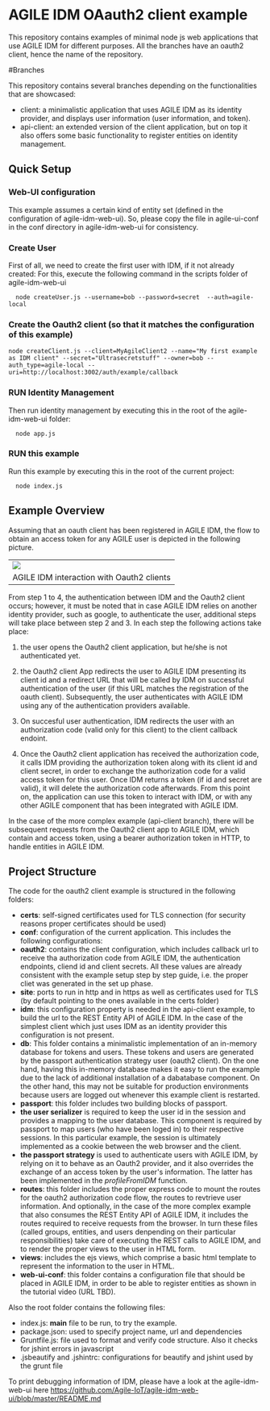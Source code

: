 # AGILE IDM OAauth2 client example

This repository contains examples of minimal node js web applications that use AGILE IDM for different purposes.
All the branches have an oauth2 client, hence the name of the repository.

#Branches

This repository contains several branches depending on the functionalities that are showcased:

* client: a minimalistic application that uses AGILE IDM as its identity provider, and displays user information  (user information, and token).
* api-client: an extended version of the client application, but on top it also offers some basic functionality to register entities on identity management.

## Quick Setup

### Web-UI configuration

This example assumes a certain kind of entity set (defined in the configuration of agile-idm-web-ui). So, please copy the file in agile-ui-conf in the conf directory in agile-idm-web-ui for consistency.

### Create User

First of all, we need to create the first user with IDM, if it not already created:
For this, execute the following command in the scripts folder of agile-idm-web-ui

```
  node createUser.js --username=bob --password=secret  --auth=agile-local
```

### Create the Oauth2 client (so that it matches the configuration of this example)

```
node createClient.js --client=MyAgileClient2 --name="My first example as IDM client" --secret="Ultrasecretstuff" --owner=bob --auth_type=agile-local --uri=http://localhost:3002/auth/example/callback
```

### RUN Identity Management

Then run identity management by executing this in the root of the agile-idm-web-ui folder:

```
  node app.js
```

### RUN this example

Run this example by executing this in the root of the current project:

```
  node index.js
```


## Example Overview

Assuming that an oauth client has been registered in AGILE IDM, the flow to obtain an access token for any AGILE user is depicted in the following picture.
<table align="center">
	<tr>
		<td><img src="images/idm-oauth2-client.jpg" /></td>
	</tr>
	<tr align="center">
		<td>
			AGILE IDM interaction with Oauth2 clients
		</td>
	</tr>
</table>
From step 1 to 4, the authentication between IDM and the Oauth2 client occurs; however, it must be noted that in case AGILE IDM relies on another identity provider, such as google, to authenticate the user, additional steps will take place between step 2 and 3. In each step the following actions take place:

1. the user opens the Oauth2 client application, but he/she is not authenticated yet. 

2. the Oauth2 client App redirects the user to AGILE IDM presenting its client id and a redirect URL that will be called by IDM on successful authentication of the user (if this URL matches the registration of the oauth client). Subsequently, the user authenticates with AGILE IDM using any of the authentication providers available.

3. On succesful user authentication, IDM redirects the user with an authorization code (valid only for this client) to the client callback endoint.

4. Once the Oauth2 client application has received the authorization code, it calls IDM providing the authorization token along with its client id and client secret, in order to exchange the authorization code for a valid access token for this user. Once IDM returns a token (if id and secret are valid), it will delete the authorization code afterwards. From this point on, the application can use this token to interact with IDM, or with any other AGILE component that has been integrated with AGILE IDM.


In the case of the more complex example (api-client branch), there will be subsequent requests from the Oauth2 client app to AGILE IDM, which contain and access token, using a bearer authorization token in HTTP, to handle entities in AGILE IDM.

## Project Structure

The code for the oauth2 client example is structured in the following folders:
* **certs**: self-signed certificates used for TLS connection (for security reasons proper certificates should be used)
* **conf**: configuration of the current application. This includes the following configurations:
 * **oauth2**: contains the client configuration, which includes callback url to receive tha authorization code from AGILE IDM, the authentication endpoints, cliend id and client secrets. All these values are already consistent with the example setup step by step guide, i.e. the proper cliet was generated in the set up phase. 
 * **site**: ports to run in http and in https as well as certificates used for TLS (by default pointing to the ones available in the certs folder)
  * **idm**: this configuration property is  needed in the api-client example, to build the url to the REST Entity API of AGILE IDM. In the case of the simplest client which just uses IDM as an identity provider this configuration is not present.
* **db**: This folder contains a minimalistic implementation of an in-memory database for tokens and users. These tokens and users are generated by the passport authentication strategy user (oauth2 client). On the one hand, having this in-memory database makes it easy to run the example due to the lack of additional installation of a dabatabase component. On the other hand, this may not be suitable for production environments because users are logged out whenever this example client is restarted.
* **passport**: this folder includes two building blocks of passport. 
 * **the user serializer** is required to keep the user id in the session and provides a mapping to the user database. This component is required by passport to map users (who have been loged in) to their respective sessions. In this particular example, the session is ultimately implemented as a cookie between the web browser and the client. 
 * **the passport strategy** is used to authenticate users with AGILE IDM, by relying on it to behave as an Oauth2 provider, and it also overrides the exchange of an access token by the user's information. The latter has been implemented in the *profileFromIDM* function.
* **routes**: this folder includes the proper express code to mount the routes for the oauth2 authorization code flow, the routes to revtrieve user information. And optionally, in the case of the more complex example that also consumes the REST Entity API of AGILE IDM, it includes the routes required to receive requests from the browser. In turn these files (called groups, entities, and users denpending on their particular responsibilities) take care of executing the REST calls to AGILE IDM, and to render the proper views to the user in HTML form.
* **views**: includes the ejs views, which comprise a basic html template to represent the information to the user in HTML.
* **web-ui-conf**: this folder contains a configuration file that should be placed in AGILE IDM, in order to be able to register entities as shown in the tutorial video (URL TBD).

Also the root folder contains the following files:
* index.js: **main** file to be run, to try the example.
* package.json: used to specify project name, url and dependencies
* Gruntfile.js: file used to format and verify code structure. Also it checks for jshint errors in javascript
* .jsbeautify and .jshintrc: configurations for beautify and jshint used by the grunt file

To print debugging information of IDM, please have a look at the agile-idm-web-ui here https://github.com/Agile-IoT/agile-idm-web-ui/blob/master/README.md


